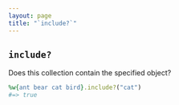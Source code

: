 ```yaml
---
layout: page
title: "`include?`"
---
```


## `include?`

Does this collection contain the specified object?

```ruby
%w{ant bear cat bird}.include?("cat")
#=> true
```